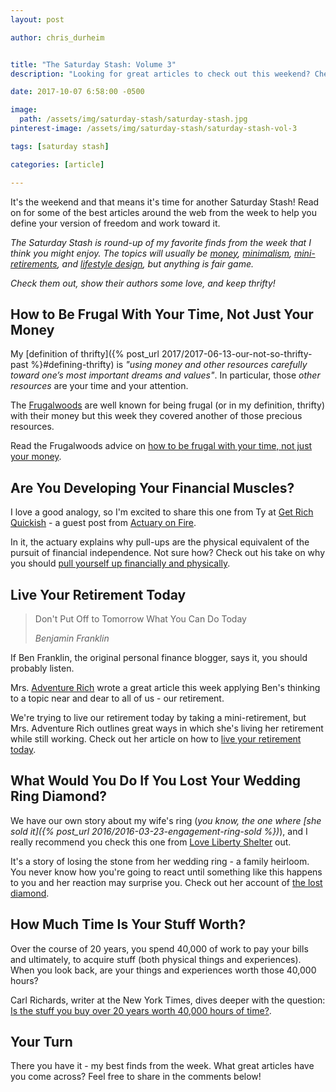 ```yaml
---
layout: post

author: chris_durheim


title: "The Saturday Stash: Volume 3"
description: "Looking for great articles to check out this weekend? Check out my favorite finds from the week of October 1 - October 7, 2017"

date: 2017-10-07 6:58:00 -0500

image:
  path: /assets/img/saturday-stash/saturday-stash.jpg
pinterest-image: /assets/img/saturday-stash/saturday-stash-vol-3

tags: [saturday stash]

categories: [article]

---
```


It's the weekend and that means it's time for another Saturday Stash! Read on for some of the best articles around the web from the week to help you define your version of freedom and work toward it.

_The Saturday Stash is round-up of my favorite finds from the week that I think you might enjoy. The topics will usually be [money](/archive/#money), [minimalism](/archive/#minimalism), [mini-retirements](/archive/#mini-retirement), and [lifestyle design](/archive/#dreams-&-values), but anything is fair game._

_Check them out, show their authors some love, and keep thrifty!_

## How to Be Frugal With Your Time, Not Just Your Money

My [definition of thrifty]({% post_url 2017/2017-06-13-our-not-so-thrifty-past %}#defining-thrifty) is _"using money and other resources carefully toward one’s most important dreams and values"_. In particular, those _other resources_ are your time and your attention.

The [Frugalwoods](http://www.frugalwoods.com) are well known for being frugal (or in my definition, thrifty) with their money but this week they covered another of those precious resources.

Read the Frugalwoods advice on [how to be frugal with your time, not just your money](http://www.frugalwoods.com/2017/09/29/how-to-be-frugal-with-your-time-not-just-your-money).

## Are You Developing Your Financial Muscles?

I love a good analogy, so I'm excited to share this one from Ty at [Get Rich Quickish](http://www.getrichquickish.com) - a guest post from [Actuary on Fire](https://www.actuaryonfire.com).

In it, the actuary explains why pull-ups are the physical equivalent of the pursuit of financial independence. Not sure how? Check out his take on why you should [pull yourself up financially and physically](https://www.getrichquickish.net/2017/10/pull-yourself-up.html).

## Live Your Retirement Today

> Don't Put Off to Tomorrow What You Can Do Today
>
> <cite>Benjamin Franklin</cite>

If Ben Franklin, the original personal finance blogger, says it, you should probably listen.

Mrs. [Adventure Rich](https://www.adventurerich.com) wrote a great article this week applying Ben's thinking to a topic near and dear to all of us - our retirement.

We're trying to live our retirement today by taking a mini-retirement, but Mrs. Adventure Rich outlines great ways in which she's living her retirement while still working. Check out her article on how to [live your retirement today](https://www.adventurerich.com/live-retirement-today/).

## What Would You Do If You Lost Your Wedding Ring Diamond?

We have our own story about my wife's ring (_you know, the one where [she sold it]({% post_url 2016/2016-03-23-engagement-ring-sold %})_), and I really recommend you check this one from [Love Liberty Shelter](http://www.lovelibertyshelter.com) out.

It's a story of losing the stone from her wedding ring - a family heirloom. You never know how you're going to react until something like this happens to you and her reaction may surprise you. Check out her account of [the lost diamond](http://www.lovelibertyshelter.com/the-missing-diamond/).

## How Much Time Is Your Stuff Worth?

Over the course of 20 years, you spend 40,000 of work to pay your bills and ultimately, to acquire stuff (both physical things and experiences). When you look back, are your things and experiences worth those 40,000 hours?

Carl Richards, writer at the New York Times, dives deeper with the question: [Is the stuff you buy over 20 years worth 40,000 hours of time?](https://mobile.nytimes.com/2017/08/21/your-money/is-the-stuff-you-buy-over-20-years-worth-40000-hours-of-time.html).

## Your Turn

There you have it - my best finds from the week. What great articles have you come across? Feel free to share in the comments below!
